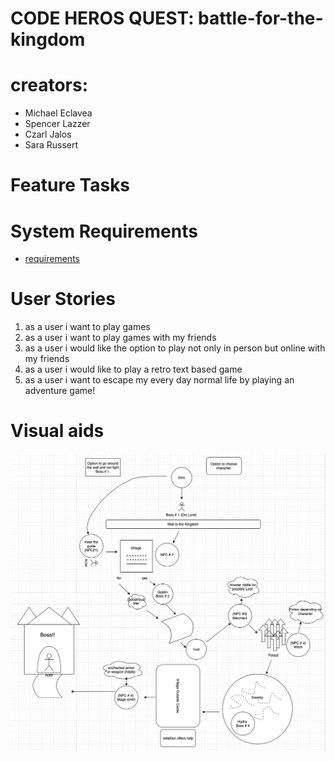 # CODE HEROS QUEST: battle-for-the-kingdom

# creators: 
- Michael Eclavea
- Spencer Lazzer
- Czarl Jalos
- Sara Russert

# Feature Tasks

# System Requirements 
- [requirements](./requirements.md)

# User Stories
1. as a user i want to play games 
2. as a user i want to play games with my friends 
3. as a user i would like the option to play not only in person but online with my friends 
4. as a user i would like to play a retro text based game
5. as a user i want to escape my every day normal life by playing an adventure game!

# Visual aids
![gameflow UML](./assets/gameflow.png)